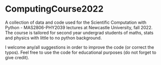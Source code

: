 # ComputingCourse2022

A collection of data and code used for the Scientific Computation with Python - MAS2806-PHY2039 lectures at Newcastle University, fall 2022.
The course is tailored for second year undergrad students of maths, stats and physics with little to no python background.

I welcome any/all suggestions in order to improve the code (or correct the typos).
Feel free to use the code for educational purposes (do not forget to give credit).
